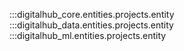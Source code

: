 :::digitalhub_core.entities.projects.entity
:::digitalhub_data.entities.projects.entity
:::digitalhub_ml.entities.projects.entity
